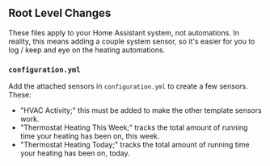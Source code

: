 ## Root Level Changes

These files apply to your Home Assistant system, not automations. In reality, this means adding a couple system sensor, so it's easier for you to log / keep and eye on the heating automations.

### `configuration.yml`

Add the attached sensors in `configuration.yml` to create a few sensors. These:
- "HVAC Activity;" this must be added to make the other template sensors work.
- "Thermostat Heating This Week;" tracks the total amount of running time your heating has been on, this week.
- "Thermostat Heating Today;" tracks the total amount of running time your heating has been on, today.
